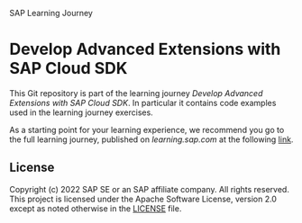 SAP Learning Journey
# Develop Advanced Extensions with SAP Cloud SDK

This Git repository is part of the learning journey *Develop Advanced Extensions with SAP Cloud SDK*. In particular it contains code examples used in the learning journey exercises.

As a starting point for your learning experience, we recommend you go to the full learning journey, published on *learning.sap.com* at the following [link](https://learning.sap.com/learning-journey/develop-advanced-extensions-with-sap-cloud-sdk).

## License
Copyright (c) 2022 SAP SE or an SAP affiliate company. All rights reserved. This project is licensed under the Apache Software License, version 2.0 except as noted otherwise in the [LICENSE](LICENSE) file.